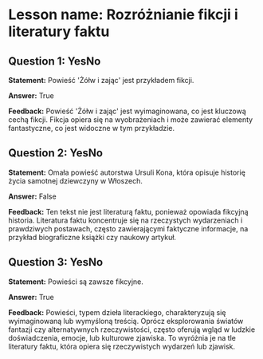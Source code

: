 # Lesson name: Rozróżnianie fikcji i literatury faktu

## Question 1: YesNo

**Statement:** Powieść 'Żółw i zając' jest przykładem fikcji.

**Answer:** True

**Feedback:**
Powieść 'Żółw i zając' jest wyimaginowana, co jest kluczową cechą fikcji. Fikcja opiera się na wyobrażeniach i może zawierać elementy fantastyczne, co jest widoczne w tym przykładzie.


## Question 2: YesNo

**Statement:** Omała powieść autorstwa Ursuli Kona, która opisuje historię życia samotnej dziewczyny w Włoszech.

**Answer:** False

**Feedback:**
Ten tekst nie jest literaturą faktu, ponieważ opowiada fikcyjną historia. Literatura faktu koncentruje się na rzeczystych wydarzeniach i prawdziwych postawach, często zawierającymi faktyczne informacje, na przykład biograficzne książki czy naukowy artykuł.


## Question 3: YesNo

**Statement:** Powieści są zawsze fikcyjne.

**Answer:** True

**Feedback:**
Powieści, typem dzieła literackiego, charakteryzują się wyimaginowaną lub wymyśloną treścią. Oprócz eksplorowania światów fantazji czy alternatywnych rzeczywistości, często oferują wgląd w ludzkie doświadczenia, emocje, lub kulturowe zjawiska. To wyróżnia je na tle literatury faktu, która opiera się rzeczywistych wydarzeń lub zjawisk.

